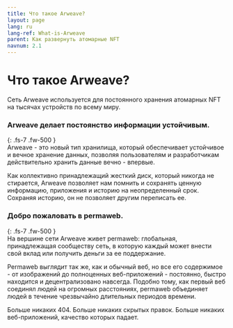 ```yaml
---
title: Что такое Arweave?
layout: page
lang: ru
lang-ref: What-is-Arweave
parent: Как развернуть атомарные NFT
navnum: 2.1
---
```


# Что такое Arweave?

Сеть Arweave используется для постоянного хранения атомарных NFT на тысячах устройств по всему миру.

### Arweave делает постоянство информации устойчивым.

{: .fs-7 .fw-500 }
<br>
Arweave - это новый тип хранилища, который обеспечивает устойчивое и вечное хранение данных, позволяя пользователям и разработчикам действительно хранить данные вечно - впервые.

Как коллективно принадлежащий жесткий диск, который никогда не стирается, Arweave позволяет нам помнить и сохранять ценную информацию, приложения и историю на неопределенный срок. Сохраняя историю, он не позволяет другим переписать ее.

### Добро пожаловать в permaweb.

{: .fs-7 .fw-500 }
<br>
На вершине сети Arweave живет permaweb: глобальная, принадлежащая сообществу сеть, в которую каждый может внести свой вклад или получить деньги за ее поддержание.

Permaweb выглядит так же, как и обычный веб, но все его содержимое - от изображений до полноценных веб-приложений - постоянно, быстро находится и децентрализовано навсегда. Подобно тому, как первый веб соединял людей на огромных расстояниях, permaweb объединяет людей в течение чрезвычайно длительных периодов времени.

Больше никаких 404. Больше никаких скрытых правок. Больше никаких веб-приложений, качество которых падает.

